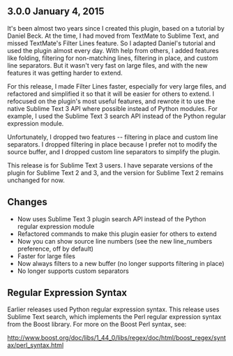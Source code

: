 3.0.0  January 4, 2015
----------------------
It's been almost two years since I created this plugin, based on a tutorial by Daniel Beck. At the time, I had moved from TextMate to Sublime Text, and missed TextMate's Filter Lines feature. So I adapted Daniel's tutorial and used the plugin almost every day. With help from others, I added features like folding, filtering for non-matching lines, filtering in place, and custom line separators. But it wasn't very fast on large files, and with the new features it was getting harder to extend.

For this release, I made Filter Lines faster, especially for very large files, and refactored and simplified it so that it will be easier for others to extend. I refocused on the plugin's most useful features, and rewrote it to use the native Sublime Text 3 API where possible instead of Python modules. For example, I used the Sublime Text 3 search API instead of the Python regular expression module.

Unfortunately, I dropped two features -- filtering in place and custom line separators. I dropped filtering in place because I prefer not to modify the source buffer, and I dropped custom line separators to simplify the plugin.

This release is for Sublime Text 3 users. I have separate versions of the plugin for Sublime Text 2 and 3, and the version for Sublime Text 2 remains unchanged for now.

Changes
-------
- Now uses Sublime Text 3 plugin search API instead of the Python regular expression module
- Refactored commands to make this plugin easier for others to extend
- Now you can show source line numbers (see the new line_numbers preference, off by default)
- Faster for large files
- Now always filters to a new buffer (no longer supports filtering in place)
- No longer supports custom separators

Regular Expression Syntax
-------------------------
Earlier releases used Python regular expression syntax. This release uses Sublime Text search, which implements the Perl regular expression syntax from the Boost library. For more on the Boost Perl syntax, see:

  http://www.boost.org/doc/libs/1_44_0/libs/regex/doc/html/boost_regex/syntax/perl_syntax.html
